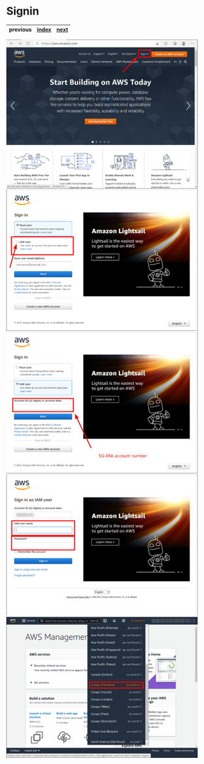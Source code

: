 # Signin

| previous | [index](../README.md) | [next](../01-kubernetes-cluster-creation/README.md) |
| :--- | :--: | ---: |

<img src="00-signin-00.png" />
<img src="00-signin-01.png" />
<img src="00-signin-02.png" />
<img src="00-signin-03.png" />
<img src="00-signin-04.png" />